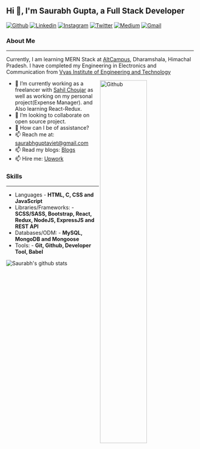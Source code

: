 ## Hi 👋, I'm Saurabh Gupta, a Full Stack Developer ##

[![Github](https://img.shields.io/badge/-Github-000?style=flat&logo=Github&logoColor=white)](https://github.com/saurabhgupta26)
[![Linkedin](https://img.shields.io/badge/-LinkedIn-blue?style=flat&logo=Linkedin&logoColor=white)](https://www.linkedin.com/in/saurabh-gupta-60780966/)
[![Instagram](https://img.shields.io/badge/-Instagram-c13584?style=flat&labelColor=c13584&logo=instagram&logoColor=white)](https://www.instagram.com/saurabhgupta26/)
[![Twitter](https://img.shields.io/badge/-Twitter-1ca0f1?style=flat-square&labelColor=1ca0f1&logo=twitter&logoColor=white&link=https://twitter.com/guptasaurabh26)](https://twitter.com/guptasaurabh26)
[![Medium](https://img.shields.io/badge/-Medium-03a57a?style=flat-square&labelColor=000000&logo=Medium&link=https://medium.com/@saurabhguptaviet/)](https://medium.com/@saurabhguptaviet)
[![Gmail](https://img.shields.io/badge/-Gmail-c14438?style=flat&logo=Gmail&logoColor=white)](mailto:saurabhguptaviet@gmail.com)
&nbsp;

### About Me ###
----------------------------------------------------------------------------------------------------------------------------
Currently, I am learning MERN Stack at [AltCampus](https://altcampus.io/), Dharamshala, Himachal Pradesh.
I have completed my Engineering in Electronics and Communication from [Vyas Institute of Engineering and Technology](http://www.vyaseducation.org/Viet/)

<img width="50%" align="right" alt="Github" src="https://raw.githubusercontent.com/onimur/.github/master/.resources/git-header.svg" />

- 🔭 I’m currently working as a freelancer with [Sahil Choujar](https://github.com/choujar/) as well as working on my personal project(Expense Manager). and Also learning React-Redux. 
- 👯 I’m looking to collaborate on open source project.
- 💬 How can I be of assistance?
- 📫 Reach me at: saurabhguptaviet@gmail.com
- 📫 Read my blogs: [Blogs](https://medium.com/@saurabhguptaviet/)
- 📫 Hire me: [Upwork](https://www.upwork.com/o/profiles/users/~01827e55d2191180cc/)

### Skills ###
----------------------------------------------------------------------------------------------------------------------------
- Languages - **HTML, C, CSS and JavaScript**
- Libraries/Frameworks: - **SCSS/SASS, Bootstrap, React, Redux, NodeJS, ExpressJS and REST API**
- Databases/ODM: - **MySQL, MongoDB and Mongoose**
- Tools: - **Git, Github, Developer Tool, Babel**

![Saurabh's github stats](https://github-readme-stats.vercel.app/api?username=saurabhgupta26&hide=["issues"]&show_icons=true)

